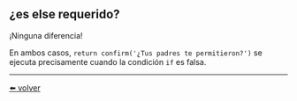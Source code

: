 ## ¿es else requerido?

¡Ninguna diferencia!

En ambos casos, `return confirm('¿Tus padres te permitieron?')` se ejecuta precisamente cuando la condición `if` es falsa.


---
[⬅️ volver](https://github.com/VictorHugoAguilar/javascript-interview-questions-explained/blob/main/theory/first-steps/15_function-basics/readme.md#es-else-requerido)
